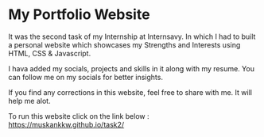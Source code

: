 # My Portfolio Website
It was the second task of my Internship at Internsavy.
In which I had to built a personal website which showcases my Strengths and Interests using HTML, CSS & Javascript.

I hava added my socials, projects and skills in it along with my resume.
You can follow me on my socials for better insights.

If you find any corrections in this website, feel free to share with me. It will help me alot.
    
To run this website click on the link below :
        https://muskankkw.github.io/task2/
